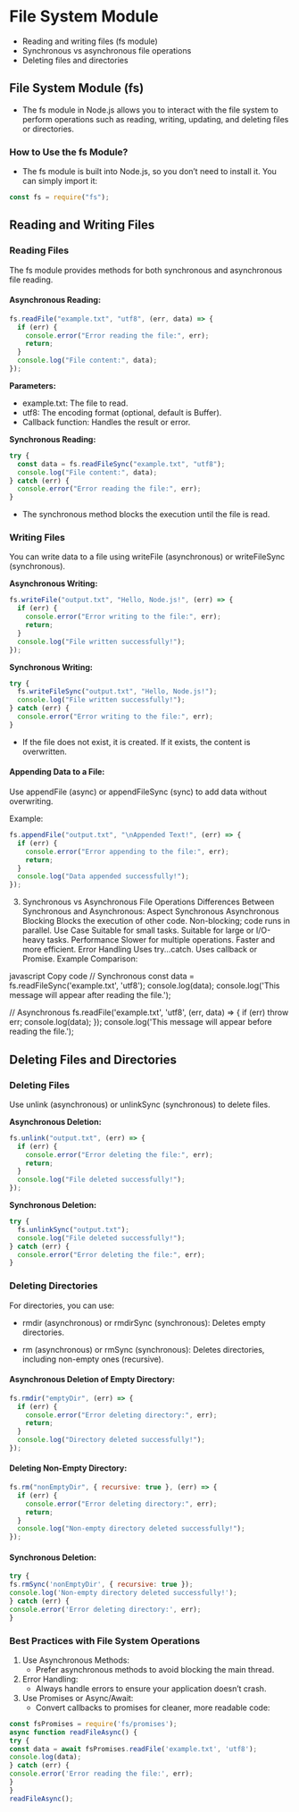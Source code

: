 # File System Module

- Reading and writing files (fs module)
- Synchronous vs asynchronous file operations
- Deleting files and directories

## File System Module (fs)

- The fs module in Node.js allows you to interact with the file system to perform operations such as reading, writing, updating, and deleting files or directories.

### How to Use the fs Module?

- The fs module is built into Node.js, so you don’t need to install it. You can simply import it:

```javascript
const fs = require("fs");
```

## Reading and Writing Files

### Reading Files

The fs module provides methods for both synchronous and asynchronous file reading.

#### Asynchronous Reading:

```javascript
fs.readFile("example.txt", "utf8", (err, data) => {
  if (err) {
    console.error("Error reading the file:", err);
    return;
  }
  console.log("File content:", data);
});
```

**Parameters:**

- example.txt: The file to read.
- utf8: The encoding format (optional, default is Buffer).
- Callback function: Handles the result or error.

**Synchronous Reading:**

```javascript
try {
  const data = fs.readFileSync("example.txt", "utf8");
  console.log("File content:", data);
} catch (err) {
  console.error("Error reading the file:", err);
}
```

- The synchronous method blocks the execution until the file is read.

### Writing Files

You can write data to a file using writeFile (asynchronous) or writeFileSync (synchronous).

**Asynchronous Writing:**

```javascript
fs.writeFile("output.txt", "Hello, Node.js!", (err) => {
  if (err) {
    console.error("Error writing to the file:", err);
    return;
  }
  console.log("File written successfully!");
});
```

**Synchronous Writing:**

```javascript
try {
  fs.writeFileSync("output.txt", "Hello, Node.js!");
  console.log("File written successfully!");
} catch (err) {
  console.error("Error writing to the file:", err);
}
```

- If the file does not exist, it is created. If it exists, the content is overwritten.

#### Appending Data to a File:

Use appendFile (async) or appendFileSync (sync) to add data without overwriting.

Example:

```javascript
fs.appendFile("output.txt", "\nAppended Text!", (err) => {
  if (err) {
    console.error("Error appending to the file:", err);
    return;
  }
  console.log("Data appended successfully!");
});
```

3. Synchronous vs Asynchronous File Operations
   Differences Between Synchronous and Asynchronous:
   Aspect Synchronous Asynchronous
   Blocking Blocks the execution of other code. Non-blocking; code runs in parallel.
   Use Case Suitable for small tasks. Suitable for large or I/O-heavy tasks.
   Performance Slower for multiple operations. Faster and more efficient.
   Error Handling Uses try...catch. Uses callback or Promise.
   Example Comparison:

javascript
Copy code
// Synchronous
const data = fs.readFileSync('example.txt', 'utf8');
console.log(data);
console.log('This message will appear after reading the file.');

// Asynchronous
fs.readFile('example.txt', 'utf8', (err, data) => {
if (err) throw err;
console.log(data);
});
console.log('This message will appear before reading the file.');

## Deleting Files and Directories

### Deleting Files

Use unlink (asynchronous) or unlinkSync (synchronous) to delete files.

**Asynchronous Deletion:**

```javascript
fs.unlink("output.txt", (err) => {
  if (err) {
    console.error("Error deleting the file:", err);
    return;
  }
  console.log("File deleted successfully!");
});
```

**Synchronous Deletion:**

```javascript
try {
  fs.unlinkSync("output.txt");
  console.log("File deleted successfully!");
} catch (err) {
  console.error("Error deleting the file:", err);
}
```

### Deleting Directories

For directories, you can use:

- rmdir (asynchronous) or rmdirSync (synchronous): Deletes empty directories.

- rm (asynchronous) or rmSync (synchronous): Deletes directories, including non-empty ones (recursive).

#### Asynchronous Deletion of Empty Directory:

```javascript
fs.rmdir("emptyDir", (err) => {
  if (err) {
    console.error("Error deleting directory:", err);
    return;
  }
  console.log("Directory deleted successfully!");
});
```

#### Deleting Non-Empty Directory:

```javascript
fs.rm("nonEmptyDir", { recursive: true }, (err) => {
  if (err) {
    console.error("Error deleting directory:", err);
    return;
  }
  console.log("Non-empty directory deleted successfully!");
});
```

#### Synchronous Deletion:
```javascript
try {
fs.rmSync('nonEmptyDir', { recursive: true });
console.log('Non-empty directory deleted successfully!');
} catch (err) {
console.error('Error deleting directory:', err);
}
```
### Best Practices with File System Operations
1. Use Asynchronous Methods:
    - Prefer asynchronous methods to avoid blocking the main thread.
2. Error Handling:
    - Always handle errors to ensure your application doesn’t crash.
3. Use Promises or Async/Await:
    - Convert callbacks to promises for cleaner, more readable code:

```javascript
const fsPromises = require('fs/promises');
async function readFileAsync() {
try {
const data = await fsPromises.readFile('example.txt', 'utf8');
console.log(data);
} catch (err) {
console.error('Error reading the file:', err);
}
}
readFileAsync();
```